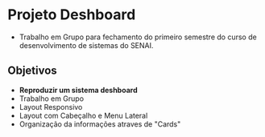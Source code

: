 # Projeto Deshboard
* Trabalho em Grupo para fechamento do primeiro semestre do curso de desenvolvimento de sistemas do SENAI.

## Objetivos
* __Reproduzir um sistema deshboard__
* Trabalho em Grupo
* Layout Responsivo
* Layout com Cabeçalho e Menu Lateral
* Organização da informações atraves de "Cards"


